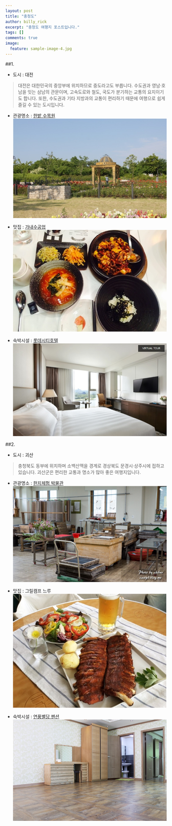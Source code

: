 ```yaml
---
layout: post
title: "충청도"
author: billy_rick
excerpt: "충청도 여행지 포스트입니다."
tags: []
comments: true
image:
  feature: sample-image-4.jpg
---
```



##1.
- 도시 : 대전

> 대전은 대한민국의 중앙부에 위치하므로 중도라고도 부릅니다. 수도권과 영남·호남을 잇는 삼남의 관문이며, 고속도로와 철도, 국도가 분기하는 교통의 요지이기도 합니다. 또한, 수도권과 기타 지방과의 교통이 편리하기 때문에 여행으로 쉽게 즐길 수 있는 도시입니다.

- 관광명소 : [한밭 수목원](http://www.daejeon.go.kr/treegarden)
![한밭 수목원](https://github.com/shinojin/shinojin.github.com/blob/master/images/dajyeon-sumokwon.jpg?raw=true)

- 맛집 : [가내수공업](www.가내수공업.com/)
![가내수공업](https://github.com/shinojin/shinojin.github.com/blob/master/images/mannyundong-ganesugongup.jpg?raw=true)

- 숙박시설 : [롯데시티호텔](http://www.lottehotel.com/city/daejeon/ko/)  
![롯데시티호텔](https://github.com/shinojin/shinojin.github.com/blob/master/images/dajeon-yusung-lottecity.jpg?raw=true)
 



##2.
- 도시 : 괴산

> 충청북도 동부에 위치하며 소백산맥을 경계로 경상북도 문경시·상주시에 접하고 있습니다. 괴산군은 편리한 교통과 명소가 많아 좋은 여행지입니다.

- 관광명소 : [한지체험 박물관](http://www.museumhanji.com/)
![한지체험 박물관](https://github.com/shinojin/shinojin.github.com/blob/master/images/goisan-hangi.jpg?raw=true)

- 맛집 : 그릴캠프 느루
![그릴캠프 느루](https://github.com/shinojin/shinojin.github.com/blob/master/images/ks-greelcamp.jpg?raw=true)

- 숙박시설 : [연풍별당 펜션](http://www.xn--ok1bs9pitht9o.kr/)
![연풍별당 펜션](https://github.com/shinojin/shinojin.github.com/blob/master/images/yppansion.jpg?raw=true)

